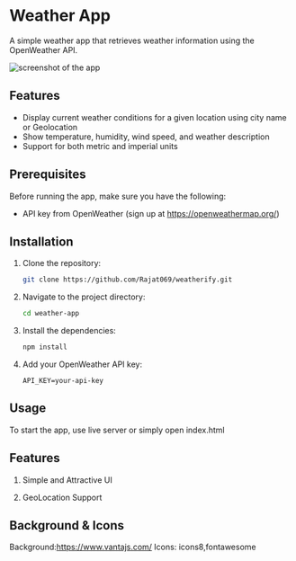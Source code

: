 # Weather App

A simple weather app that retrieves weather information using the OpenWeather API.

![screenshot of the app]("UI")

## Features

- Display current weather conditions for a given location using city name or Geolocation
- Show temperature, humidity, wind speed, and weather description
- Support for both metric and imperial units

## Prerequisites

Before running the app, make sure you have the following:

- API key from OpenWeather (sign up at https://openweathermap.org/)

## Installation

1. Clone the repository:

   ```bash
   git clone https://github.com/Rajat069/weatherify.git
   ```

2. Navigate to the project directory:

   ```bash
   cd weather-app
   ```

3. Install the dependencies:

   ```bash
   npm install
   ```

4. Add your OpenWeather API key:

   ```
   API_KEY=your-api-key
   ```

## Usage

To start the app, use live server or simply open index.html

## Features

1. Simple and Attractive UI

2. GeoLocation Support

## Background & Icons

Background:https://www.vantajs.com/
Icons: icons8,fontawesome
